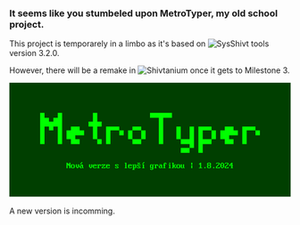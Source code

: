 ### It seems like you stumbeled upon MetroTyper, my old school project.
This project is temporarely in a limbo as it's based on ![SysShivt tools](https://github.com/Shivter14/SysShivt-tools) version 3.2.0.

However, there will be a remake in ![Shivtanium](https://github.com/Shivter14/Shivtanium) once it gets to Milestone 3.

![Logo](https://github.com/Shivter14/MetroTyper/blob/main/MetroTyper.png?raw=true)

A new version is incomming.
